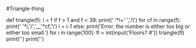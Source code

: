 #Triangle-thing

def triangle(f):
    i = f
    if f > 1 and f < 39:
        print(' '*i+' ','/\\')
        for cf in range(f):
            print(' '*i,'/','__'*cf,'\\')
            i = i-1
    else:
        print('Error. the number is either too big or either too small.')
for i in range(100):
    fl = int(input('Floors? #'))
    triangle(fl)
    print('')
    print('')
